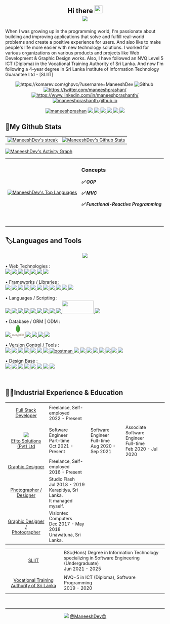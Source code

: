 <h2 align="center">Hi there <img src="https://media.giphy.com/media/hvRJCLFzcasrR4ia7z/giphy.gif" width="25px" height="25px">
<br/>
<img src="https://readme-typing-svg.herokuapp.com?font=Calibri&duration=6000&pause=1000&color=A5F7D1&center=true&vCenter=true&width=1000&lines=I'm+Maneesh+Prashanth">
</h2>

<p> 
When I was growing up in the programming world, I'm passionate about building and improving applications that solve and fulfill real-world problems and create a positive experience for users. And also like to make people's life more easier with new technology solutions. I worked for various organizations on various products and projects like Web Development & Graphic Design works. Also, I have followed an NVQ Level 5 ICT (Diploma) in the Vocational Training Authority of Sri Lanka. And now I'm following a 4-year degree in Sri Lanka Institute of Information Technology Guarantee Ltd - [SLIIT]
</p>

<p align="center"> 
	<img src="https://komarev.com/ghpvc/?username=ManeeshDev" alt="https://komarev.com/ghpvc/?username=ManeeshDev" />
	<img src="https://img.shields.io/github/followers/ManeeshDev?label=Follow&style=social" alt="Github" />
  <img src="https://img.shields.io/github/stars/ManeeshDev?affiliations=OWNER%2CCOLLABORATOR%2CORGANIZATION_MEMBER&style=social" alt="">
  <a href="https://twitter.com/maneeshprashan/" target="blank">
	<img src="https://img.shields.io/twitter/follow/maneeshprashan?label=Follow" alt="https://twitter.com/maneeshprashan/">
  </a>
	<a href="https://www.linkedin.com/in/maneeshprashanth/" target="blank">
    <img src="https://img.shields.io/badge/-Maneesh_Prashanth-blue?style=flat-square&logo=Linkedin&logoColor=white&link=https://www.linkedin.com/in/maneeshprashanth/"   alt="https://www.linkedin.com/in/maneeshprashanth/" />
  </a>
	<a href="https://maneeshprashanth.github.io" target="blank">
    <img src="https://img.shields.io/badge/Website-46a2f1.svg?&style=flat-square&logo=Google-Chrome&logoColor=white&link=https://anmolsingh.me/" alt="maneeshprashanth.github.io" />
  </a>
</p>

<p align="center">
  <a href="https://twitter.com/maneeshprashan/" target="blank">
  <img src="https://raw.githubusercontent.com/rahuldkjain/github-profile-readme-generator/master/src/images/icons/Social/twitter.svg" alt="maneeshprashan" width="40" /></a>
  <a href = "https://www.linkedin.com/in/maneeshprashanth/" target="blank">
  <img src="https://img.icons8.com/fluent/48/000000/linkedin.png"/>
  </a>
  <a href = "https://www.instagram.com/maneesh_prashanth/" target="blank">
  <img src="https://img.icons8.com/fluent/48/000000/instagram-new.png"/>
  </a>
  <a href = "https://www.facebook.com/maneeshprashanth/" target="blank">
  <img src="https://img.icons8.com/fluency/48/000000/facebook-new.png"/>
  </a>
  <a href = "https://stackoverflow.com/users/13832493/maneeshdev/" target="blank">
  <img src="https://upload.wikimedia.org/wikipedia/commons/e/ef/Stack_Overflow_icon.svg"  width="50"/>
  </a>
  <a href = "manishprashangamage23@gmail.com" target="blank">
  <img src="https://img.icons8.com/fluency/48/000000/gmail-new.png"/>
  </a>
  <a href = "https://www.hackerrank.com/maneeshprashanth/" target="blank">
  <img src="https://img.icons8.com/external-tal-revivo-filled-tal-revivo/48/000000/external-hackerrank-is-a-technology-company-that-focuses-on-competitive-programming-logo-filled-tal-revivo.png"/>
  </a>
</p>

## 🤖My Github Stats 
<p align="center">
<table border="0" align="center">
<tr>
<td>
  <a href="https://github.com/ManeeshDev/github-readme-streak-stats">
   <img title="🔥 Get streak stats for your profile at git.io/streak-stats" alt="ManeeshDev's streak" src="https://github-readme-streak-stats.herokuapp.com/?user=ManeeshDev&theme=black-ice&hide_border=true&stroke=0000&background=060A0CD0"/>
  </a>
</td>
<td>
  <a href="https://github.com/ManeeshDev/github-readme-stats"><img alt="ManeeshDev's Github Stats" src="https://github-readme-stats.vercel.app/api?username=ManeeshDev&show_icons=true&count_private=true&theme=react&hide_border=true&bg_color=0D1117" /></a>
</td>
</tr>
</table>

<a href="https://github.com/ManeeshDev/github-readme-activity-graph"><img alt="ManeeshDev's Activity Graph" src="https://activity-graph.herokuapp.com/graph?username=ManeeshDev&bg_color=0D1117&color=5BCDEC&line=5BCDEC&point=FFFFFF&hide_border=true" /></a>

<table border="0" align="center">
<tr>
<td>
<a href="https://github.com/ManeeshDev/github-readme-stats"><img alt="ManeeshDev's Top Languages" src="https://github-readme-stats.vercel.app/api/top-langs/?username=ManeeshDev&langs_count=8&count_private=true&layout=compact&theme=react&hide_border=true&bg_color=0D1117" /></a>
</td>
<td>
  <h3>Concepts<h5/>
  <p>✅ OOP   <br/><br/>✅ MVC   <br/><br/>✅ Functional-Reactive Programming <br/><br/><br/></p>
</td>
</tr>
</table>

</p>

## 🏷️Languages and Tools
<!--
<p>I'm very very interested in new technologies and always trying to learn one by one when they come to a useful state. </p>
-->
<p align="center">
    <img src="https://readme-typing-svg.herokuapp.com?font=Fira+Code&size=15&duration=3000&pause=500&color=F7C62E&center=true&vCenter=true&width=1050&height=20&lines=I'm+very+very+interested+in+new+technologies+and+always+trying+to+learn+one+by+one+when+they+come+to+a+useful+state.">  
</p>

<p align="left"> 
• Web Technologies :
<br/>
<a href="https://www.w3.org/html/" target="_blank"> 
	<img src="https://img.icons8.com/color/48/000000/html-5.png" width="40"/> </a>
<a href="https://www.w3schools.com/css/" target="_blank"> 
	<img src="https://img.icons8.com/color/48/000000/css3.png" width="40"/> </a>
<a href="https://developer.mozilla.org/en-US/docs/Web/JavaScript" target="_blank"> 
	<img src="https://img.icons8.com/color/48/000000/javascript.png" width="40"/> </a>
<a href="https://getbootstrap.com/" target="_blank"> 
	<img src="https://img.icons8.com/color/48/000000/bootstrap.png" width="40"/> </a>
<a href="https://jquery.com/" target="_blank"> 
	<img src="https://technokrats.in/wp-content/uploads/2020/11/Content1-7.png" width="40"/> </a>
<a href="https://sass-lang.com/" target="_blank"> 
	<img src="https://img.icons8.com/color/50/000000/sass.png" width="40"/> </a>
<a href="https://www.npmjs.com/" target="_blank"> 
	<img src="https://img.icons8.com/color/48/000000/npm.png" width="40"/> </a>
</p>

<p align="left">
• Frameworks / Libraries :
<br/>
<a href="https://angular.io/" target="_blank"> 
	<img src="https://img.icons8.com/external-tal-revivo-shadow-tal-revivo/344/external-angular-a-typescript-based-open-source-web-application-framework-logo-shadow-tal-revivo.png" width="40"/> </a>
<a href="https://reactjs.org/" target="_blank"> 
	<img src="https://img.icons8.com/external-tal-revivo-color-tal-revivo/344/external-react-a-javascript-library-for-building-user-interfaces-logo-color-tal-revivo.png" width="40"/> </a>
<a href="https://redux.js.org" target="_blank"> 
	<img src="https://img.icons8.com/color/48/000000/redux.png" width="40"/> </a>
<a href="https://vuejs.org/" target="_blank"> 
	<img src="https://img.icons8.com/color/344/vue-js.png" width="40"/> </a>
<a href="https://nextjs.org/" target="_blank"> 
	<img src="https://ui-lib.com/blog/wp-content/uploads/2021/12/nextjs-boilerplate-logo.png" width="40"/> </a>
<a href="https://expressjs.com/" target="_blank"> 
	<img src="https://miro.medium.com/max/1400/1*i2fRBk3GsYLeUk_Rh7AzHw.png" width="100"/> </a>
<a href="https://docs.nestjs.com/" target="_blank"> 
	<img src="https://docs.nestjs.com/assets/logo-small.svg" width="40"/> </a>
<a href="https://laravel.com/" target="_blank"> 
	<img src="https://upload.wikimedia.org/wikipedia/commons/thumb/9/9a/Laravel.svg/1200px-Laravel.svg.png" width="40"/> </a>
<a href="https://codeigniter.com/" target="_blank"> 
	<img src="https://cdn.worldvectorlogo.com/logos/codeigniter.svg" width="40"/> </a>
<a href="https://flutter.dev/" target="_blank"> 
	<img src="https://img.icons8.com/color/344/flutter.png" width="40"/> </a>
<a href="https://spring.io/projects/spring-boot" target="_blank"> 
	<img src="https://img.icons8.com/color/48/000000/spring-logo.png" width="40"/> </a> 
</p>

<p align="left"> 
• Languages / Scripting :
<br/>
<a href="https://www.php.net/" target="_blank"> 
	<img src="https://cdn.freebiesupply.com/logos/large/2x/php-1-logo-png-transparent.png" width="40"/> </a> 
<a href="https://nodejs.org/en/" target="_blank"> 
	<img src="https://upload.wikimedia.org/wikipedia/commons/thumb/d/d9/Node.js_logo.svg/590px-Node.js_logo.svg.png" width="40"/> </a> 
<a href="https://www.ecma-international.org/technical-committees/tc39/" target="_blank"> 
	<img src="https://repository-images.githubusercontent.com/320774494/44452f80-3d8d-11eb-8608-23ca5fb95acc" width="35"/> </a> 
<a href="https://www.typescriptlang.org/" target="_blank"> 
	<img src="https://img.icons8.com/color/48/000000/typescript.png" width="40"/> </a> 
<a href="https://www.python.org" target="_blank"> 
	<img src="https://img.icons8.com/color/48/000000/python.png" width="40"/> </a> 
<a href="https://www.java.com" target="_blank"> 
	<img src="https://img.icons8.com/color/48/000000/java-coffee-cup-logo.png" width="40"/> </a> 
<a href="https://www.w3schools.in/c-tutorial/" target="_blank"> 
	<img src="https://img.icons8.com/color/48/000000/c-programming.png" width="40"/> </a> 
<a href="https://www.w3schools.com/CPP/default.asp" target="_blank"> 
	<img src="https://img.icons8.com/color/48/000000/c-plus-plus-logo.png" width="40"/> </a> 
<a href="https://www.w3schools.com/cs/index.php" target="_blank"> 
	<img src="https://img.icons8.com/color/48/000000/c-sharp-logo.png" width="40"/> </a> 
<a href="https://docs.microsoft.com/en-us/dotnet/visual-basic/" target="_blank"> 
	<img src="https://www.foxinfotech.in/wp-content/uploads/2018/09/vb.net-tutorials.jpg" width="100" height="40"/> </a> 
<a href="https://dart.dev/" target="_blank"> 
	<img src="https://img.icons8.com/color/344/dart.png" width="40"/> </a> 
</p>

<p align="left"> 
• Database / ORM | ODM : 
<br/>
<a href="https://www.mysql.com/" target="_blank"> 
	<img src="https://img.icons8.com/fluent/50/000000/mysql-logo.png" width="40"/> </a> 
<a href="https://www.mongodb.com/" target="_blank"> 
	<img src="https://raw.githubusercontent.com/devicons/devicon/master/icons/mongodb/mongodb-original-wordmark.svg" alt="mongodb" width="40" height="40"/> </a>
<a href="https://firebase.google.com/" target="_blank"> 
	<img src="https://img.icons8.com/color/48/000000/firebase.png" width="40"/> </a> 
<a href="https://mongoosejs.com/" target="_blank"> 
	<img src="https://miro.medium.com/max/1050/1*acfAKaDI7uv5GyFnJmiPhA.png" width="80"/> </a> 
<a href="https://sequelize.org/" target="_blank"> 
	<img src="https://www.vectorlogo.zone/logos/sequelizejs/sequelizejs-ar21.png" width="80"/> </a> 
<a href="https://laravel.com/docs/master/eloquent" target="_blank"> 
	<img src="https://styde.net/wp-content/uploads/2015/05/laravel-eloquent-orm.png" width="150"/> </a> 
</p>

<p align="left"> 
• Version Control / Tools : 
<br/>
<a href="https://git-scm.com/" target="_blank"> 
	<img src="https://img.icons8.com/color/48/000000/git.png" width="40"/> </a> 
<a href="https://github.com/" target="_blank"> 
	<img src="https://img.icons8.com/color/48/000000/github.png" width="40"/> </a> 
<a href="https://bitbucket.org/product/" target="_blank"> 
	<img src="https://seekvectorlogo.com/wp-content/uploads/2022/02/bitbucket-vector-logo-2022.png" width="70"/> </a>
<a href="https://about.gitlab.com/" target="_blank"> 
	<img src="https://encrypted-tbn0.gstatic.com/images?q=tbn:ANd9GcSlPT4_7UiNn4-nia2Sx0hiEshh_TDFc64f7aWX908Z1VdVW4XU0lvGTCNpeYPDW5cBMfg&usqp=CAU" width="40"/> </a>
<a href="https://www.sourcetreeapp.com/" target="_blank"> 
	<img src="https://cdn.worldvectorlogo.com/logos/sourcetree-1.svg" width="30"/> </a> 
<a href="https://www.apachefriends.org/" target="_blank"> 
	<img src="https://upload.wikimedia.org/wikipedia/en/thumb/7/78/XAMPP_logo.svg/1200px-XAMPP_logo.svg.png" width="30"/> </a> 
<a href="https://developer.android.com/" target="_blank"> 
	<img src="https://img.icons8.com/color/48/000000/android-studio--v2.png" width="40"/> </a>
<a href="https://postman.com" target="_blank"> 
	<img src="https://www.vectorlogo.zone/logos/getpostman/getpostman-icon.svg" alt="postman" width="35"/> </a> 
<a href="https://www.jetbrains.com/" target="_blank"> 
	<img src="https://img.icons8.com/color/48/000000/jetbrains.png" width="40"/> </a>
<a href="https://www.jetbrains.com/webstorm/" target="_blank"> 
	<img src="https://img.icons8.com/color/344/webstorm.png" width="40"/> </a>
<a href="https://www.jetbrains.com/phpstorm/" target="_blank"> 
	<img src="https://seeklogo.com/images/P/phpstorm-logo-220B633CDA-seeklogo.com.png" width="32"/> </a>
<a href="https://www.jetbrains.com/idea/" target="_blank"> 
	<img src="https://img.icons8.com/color/344/intellij-idea.png" width="38"/> </a>
<a href="https://code.visualstudio.com/" target="_blank"> 
	<img src="https://img.icons8.com/color/48/000000/visual-studio-code-2019.png" width="38"/> </a>
<a href="https://visualstudio.microsoft.com/" target="_blank"> 
	<img src="https://img.icons8.com/color/48/000000/visual-studio.png" width="38"/> </a>
<a href="https://sourceforge.net/projects/orwelldevcpp/" target="_blank"> 
	<img src="https://styles.redditmedia.com/t5_32raz/styles/communityIcon_yria07xbhfn61.png" width="35"/> </a>
<a href="https://netbeans.apache.org/" target="_blank"> 
	<img src="https://upload.wikimedia.org/wikipedia/commons/thumb/9/98/Apache_NetBeans_Logo.svg/1200px-Apache_NetBeans_Logo.svg.png" width="30"/> </a>
</p>

<p align="left"> 
• Design Base : 
<br/>
<a href="https://www.adobe.com/products/photoshop.html" target="_blank"> 
	<img src="https://img.icons8.com/color/344/adobe-photoshop--v1.png" width="40"/> </a>
<a href="https://www.adobe.com/products/illustrator.html" target="_blank"> 
	<img src="https://img.icons8.com/color/50/000000/adobe-illustrator--v1.png" width="40"/> </a>
<a href="https://www.adobe.com/products/photoshop-lightroom.html" target="_blank"> 
	<img src="https://img.icons8.com/color/50/000000/adobe-lightroom--v1.png" width="40"/> </a>
<a href="https://www.adobe.com/products/aftereffects.html" target="_blank"> 
	<img src="https://img.icons8.com/color/50/000000/adobe-after-effects--v1.png" width="40"/> </a>
<a href="https://www.adobe.com/products/premiere.html" target="_blank"> 
	<img src="https://img.icons8.com/color/344/adobe-premiere-pro--v1.png" width="40"/> </a>
<a href="https://www.adobe.com/products/xd.html" target="_blank"> 
	<img src="https://img.icons8.com/color/344/adobe-xd.png" width="40"/> </a>
<a href="https://www.adobe.com/products/dreamweaver.html" target="_blank"> 
	<img src="https://img.icons8.com/color/50/000000/adobe-dreamweaver--v1.png" width="40"/> </a>
<a href="https://www.coreldraw.com/en/" target="_blank"> 
	<img src="https://img.icons8.com/fluency/344/coreldraw-2021.png" width="40"/> </a>
</p>
<br/>


## 👨‍💻Industrial Experience & Education
<table align="center">
<tr>
    <td><p align="center"> 
    <a href="https://www.fiverr.com/maneeshdev01/">
      Full Stack Developer
    </a><p/></td>
    <td>Freelance, Self-employed <br/> 2022 - Present</td>
    <td></td>
    <td></td>
</tr>
<tr>
    <td><p align="center"> 
    <a href="https://efitosolutions.com/">
      <img src="https://media-exp1.licdn.com/dms/image/C4D0BAQFkwlKOCZoRfg/company-logo_200_200/0/1519934519113?e=2147483647&v=beta&t=gyssCMJ4QYKF1fo2TSUHqgmbn6hVrajTdgBK_hif07s" width="40"/>
      <br/>Efito Solutions (Pvt) Ltd
    </a><p/></td>
    <td>Software Engineer <br/> Part-time <br/> Oct 2021 - Present</td>
    <td>Software Engineer <br/> Full-time <br/> Aug 2020 - Sep 2021</td>
    <td>Associate Software Engineer <br/> Full-time <br/> Feb 2020 - Jul 2020</td>
</tr>
<tr>
    <td><p align="center"> 
    <a href="https://www.fiverr.com/maneeshdev01/do-any-graphic-design-work">
      Graphic Designer
    </a><p/></td>
    <td>Freelance, Self-employed <br/> 2016 - Present</td>
    <td></td>
    <td></td>
</tr>
<tr>
    <td><p align="center"> 
    <a href="#">
      Photographer / <br/>Designer
    </a><p/></td>
    <td>Studio Flash <br/> Jul 2018 - 2019 <br/> Karapitiya, Sri Lanka. <br/> It managed myself.</td>
    <td></td>
    <td></td>
</tr>
<tr>
    <td><p align="center"> 
    <a href="#">
      Graphic Designer / <br/>Photographer
    </a><p/></td>
    <td>Visiontec Computers <br/> Dec 2017 - May 2018 <br/> Unawatuna, Sri Lanka.</td>
    <td></td>
    <td></td>
</tr>
</table>

<table align="center">
<tr>
    <td><p align="center"> 
    <a href="https://www.sliit.lk/">
      SLIIT
    </a><p/></td>
    <td>BSc(Hons) Degree in Information Technology specializing in Software Engineering <br/> (Undergraduate) <br/> Jun 2021 - 2025</td>
</tr>
<tr>
    <td><p align="center"> 
    <a href="https://www.vtasl.gov.lk/">
      Vocational Training Authority of Sri Lanka
    </a><p/></td>
    <td>NVQ-5 in ICT (Diploma), Software Programming <br/> 2019 - 2020</td>
</tr>
</table>
<br/>

____________________________________
<p align="center">
    <img src="https://readme-typing-svg.herokuapp.com?font=Calibri&size=16&duration=6000&pause=1000&color=CCF7E3&center=true&vCenter=true&width=1000&lines=It's+pleasure+to+me+you+are+exploring+my+profile...!">
<a href="https://github.com/ManeeshDev/"> @ManeeshDev😍 </a> 
</p>



<!--
**ManeeshDev/ManeeshDev** is a ✨ _special_ ✨ repository because its `README.md` (this file) appears on your GitHub profile.

Here are some ideas to get you started:

- 🔭 I’m currently working on ...
- 🌱 I’m currently learning ...
- 👯 I’m looking to collaborate on ...
- 🤔 I’m looking for help with ...
- 💬 Ask me about ...
- 📫 How to reach me: ...
- 😄 Pronouns: ...
- ⚡ Fun fact: ...
-->
